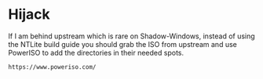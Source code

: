 # Hijack

If I am behind upstream which is rare on Shadow-Windows, instead of using the NTLite build guide you should grab the ISO from upstream and use PowerISO to add the directories in their needed spots.

```
https://www.poweriso.com/
```
